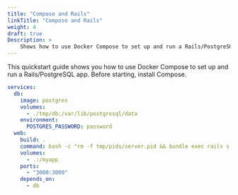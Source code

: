 ```yaml
---
title: "Compose and Rails"
linkTitle: "Compose and Rails"
weight: 4
draft: true
Description: >
    Shows how to use Docker Compose to set up and run a Rails/PostgreSQL app.
---
```


<!-- https://docs.docker.com/samples/django/ -->

This quickstart guide shows you how to use Docker Compose to set up and run a Rails/PostgreSQL app. Before starting, install Compose.

<!-- https://docs.docker.com/samples/rails/ -->

```yml
services:
  db:
    image: postgres
    volumes:
      - ./tmp/db:/var/lib/postgresql/data
    environment:
      POSTGRES_PASSWORD: password
  web:
    build: .
    command: bash -c "rm -f tmp/pids/server.pid && bundle exec rails s -p 3000 -b '0.0.0.0'"
    volumes:
      - .:/myapp
    ports:
      - "3000:3000"
    depends_on:
      - db
```
